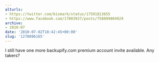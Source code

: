 ```yaml
---
alturls:
- https://twitter.com/bismark/status/17591813655
- https://www.facebook.com/17803937/posts/758099804929
archive:
- 2010-07
date: '2010-07-02T18:42:45+00:00'
slug: '1278096165'
---
```


I still have one more backupify.com premium account invite available.  Any takers?

